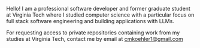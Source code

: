 Hello! I am a professional software developer and former graduate student at Virginia Tech where I studied computer science with a particular focus on full stack software engineering and building applications with LLMs.

For requesting access to private repositories containing work from my studies at Virginia Tech, contact me by email at cmkoehler1@gmail.com

<!---
Christopher-M-Koehler/Christopher-M-Koehler is a ✨ special ✨ repository because its `README.md` (this file) appears on your GitHub profile.
You can click the Preview link to take a look at your changes.
--->
